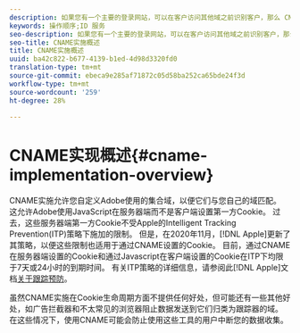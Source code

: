 ```yaml
---
description: 如果您有一个主要的登录网站，可以在客户访问其他域之前识别客户，那么 CNAME 就可以在不接受第三方 Cookie 的浏览器（如 Safari）中启用跨域跟踪。
keywords: 操作顺序;ID 服务
seo-description: 如果您有一个主要的登录网站，可以在客户访问其他域之前识别客户，那么 CNAME 就可以在不接受第三方 Cookie 的浏览器（如 Safari）中启用跨域跟踪。
seo-title: CNAME实施概述
title: CNAME实施概述
uuid: ba42c822-b677-4139-b1ed-4d98d3320fd0
translation-type: tm+mt
source-git-commit: ebeca9e285af71872c05d58ba252ca65bde24f3d
workflow-type: tm+mt
source-wordcount: '259'
ht-degree: 28%

---
```



# CNAME实现概述{#cname-implementation-overview}

CNAME实施允许您自定义Adobe使用的集合域，以便它们与您自己的域匹配。 这允许Adobe使用JavaScript在服务器端而不是客户端设置第一方Cookie。 过去，这些服务器端第一方Cookie不受Apple的Intelligent Tracking Prevention(ITP)策略下施加的限制。 但是，在2020年11月，[!DNL Apple]更新了其策略，以便这些限制也适用于通过CNAME设置的Cookie。 目前，通过CNAME在服务器端设置的Cookie和通过Javascript在客户端设置的Cookie在ITP下均限于7天或24小时的到期时间。 有关ITP策略的详细信息，请参阅此[!DNL Apple]文档[关于跟踪预防](https://webkit.org/tracking-prevention/#intelligent-tracking-prevention-itp)。

虽然CNAME实施在Cookie生命周期方面不提供任何好处，但可能还有一些其他好处，如广告拦截器和不太常见的浏览器阻止数据发送到它们归类为跟踪器的域。 在这些情况下，使用CNAME可能会防止使用这些工具的用户中断您的数据收集。